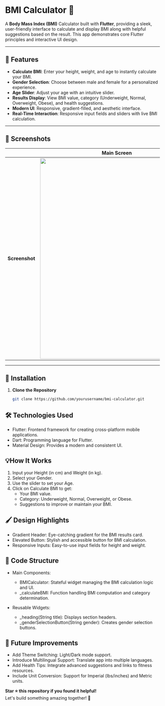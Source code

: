 # BMI Calculator 📱

A **Body Mass Index (BMI)** Calculator built with **Flutter**, providing a sleek, user-friendly interface to calculate and display BMI along with helpful suggestions based on the result. This app demonstrates core Flutter principles and interactive UI design.

---

## 🚀 Features

- **Calculate BMI**: Enter your height, weight, and age to instantly calculate your BMI.
- **Gender Selection**: Choose between male and female for a personalized experience.
- **Age Slider**: Adjust your age with an intuitive slider.
- **Results Display**: View BMI value, category (Underweight, Normal, Overweight, Obese), and health suggestions.
- **Modern UI**: Responsive, gradient-filled, and aesthetic interface.
- **Real-Time Interaction**: Responsive input fields and sliders with live BMI calculation.

---

## 📸 Screenshots

|                    | **Main Screen**                                                                                     | **BMI Results**                                                                                     |
|--------------------|-----------------------------------------------------------------------------------------------------|-----------------------------------------------------------------------------------------------------|
| **Screenshot**     | <img src="https://github.com/user-attachments/assets/f1bfa948-b229-4f28-8ce7-3956794fdf2b" width="500" height="650"> | <img src="https://github.com/user-attachments/assets/6ed403c4-823b-4d43-b48b-bf459dca7feb" width="500" height="650">


---

## 🔧 Installation

1. **Clone the Repository**  
   ```bash
   git clone https://github.com/yourusername/bmi-calculator.git

## 🛠️ Technologies Used

- Flutter: Frontend framework for creating cross-platform mobile applications.
- Dart: Programming language for Flutter.
- Material Design: Provides a modern and consistent UI.

## 💡How It Works

1. Input your Height (in cm) and Weight (in kg).
2. Select your Gender.
3. Use the slider to set your Age.
4. Click on Calculate BMI to get:
   - Your BMI value.
   - Category: Underweight, Normal, Overweight, or Obese.
   - Suggestions to improve or maintain your BMI.

## 🖌️ Design Highlights

- Gradient Header: Eye-catching gradient for the BMI results card.
- Elevated Button: Stylish and accessible button for BMI calculation.
- Responsive Inputs: Easy-to-use input fields for height and weight.

## 📜 Code Structure

- Main Components:
  - BMICalculator: Stateful widget managing the BMI calculation logic and UI.
  - _calculateBMI: Function handling BMI computation and category determination.

- Reusable Widgets:
  - _heading(String title): Displays section headers.
  - _genderSelectionButton(String gender): Creates gender selection buttons.

## 🌟 Future Improvements

- Add Theme Switching: Light/Dark mode support.
- Introduce Multilingual Support: Translate app into multiple languages.
- Add Health Tips: Integrate advanced suggestions and links to fitness resources.
- Include Unit Conversion: Support for Imperial (lbs/inches) and Metric units.



**Star ⭐ this repository if you found it helpful!**  
Let's build something amazing together! 🎉





